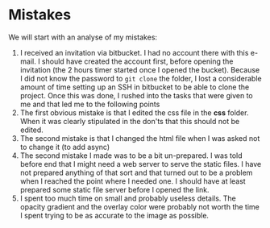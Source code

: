 # Mistakes

We will start with an analyse of my mistakes:
1. I received an invitation via bitbucket. I had no account there with this e-mail. I should have created the account first, before opening the invitation (the 2 hours timer started once I opened the bucket). Because I did not know the password to `git clone` the folder, I lost a considerable amount of time setting up an SSH in bitbucket to be able to clone the project. Once this was done, I rushed into the tasks that were given to me and that led me to the following points
2. The first obvious mistake is that I edited the css file in the __css__ folder. When it was clearly stipulated in the don'ts that this should not be edited.
3. The second mistake is that I changed the html file when I was asked not to change it (to add async)
4. The second mistake I made was to be a bit un-prepared. I was told before end that I might need a web server to serve the static files. I have not prepared anything of that sort and that turned out to be a problem when I reached the point where I needed one. I should have at least prepared some static file server before I opened the link.
5. I spent too much time on small and probably useless details. The opacity gradient and the overlay color were probably not worth the time I spent trying to be as accurate to the image as possible.